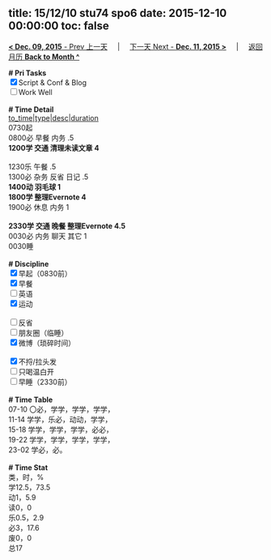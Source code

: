 title: 15/12/10 stu74 spo6
date: 2015-12-10 00:00:00
toc: false
---
[**< Dec. 09, 2015** - Prev 上一天](/lifelogs/2015/12/d09.html) &nbsp; &nbsp; | &nbsp; &nbsp; [下一天 Next - **Dec. 11, 2015 >**](/lifelogs/2015/12/d11.html) &nbsp; &nbsp; |  &nbsp; &nbsp; [返回月历 **Back to Month ^**](/lifelogs/2015/12/index.html)
<br/>	<div><b># Pri Tasks</b></div>	<div><input checked="true" type="checkbox"/>Script &amp; Conf &amp; Blog</div>	<div><input type="checkbox"/>Work Well</div>	<div><br/></div>	<div><b># Time Detail</b></div>	<div><u>to_time|type|desc|duration</u></div>	<div>0730起</div>	<div>0800必 早餐 内务 .5</div>	<div><b>1200学 交通 清理未读文章 4</b></div>	<div><br/></div>	<div>1230乐 午餐 .5</div>	<div>1300必 杂务 反省 日记 .5</div>	<div><b>1400动 羽毛球 1</b></div>	<div><b>1800学 整理Evernote 4</b></div>	<div>1900必 休息 内务 1</div>	<div><br/></div>	<div><b>2330学 交通 晚餐 整理Evernote 4.5</b></div>	<div>0030必 内务 聊天 其它 1</div>	<div>0030睡</div>	<div><br/></div>	<div><b># Discipline</b></div>	<div><input checked="true" type="checkbox"/>早起（0830前）</div>	<div><input checked="true" type="checkbox"/>早餐</div>	<div><input type="checkbox"/>英语</div>	<div><input checked="true" type="checkbox"/>运动</div>	<div><br/></div>	<div><input type="checkbox"/>反省</div>	<div><input type="checkbox"/>朋友圈（临睡）</div>	<div><input checked="true" type="checkbox"/>微博（琐碎时间）</div>	<div><br/></div>	<div><input checked="true" type="checkbox"/>不捋/拉头发</div>	<div><input type="checkbox"/>只喝温白开</div>	<div><input type="checkbox"/>早睡（2330前）</div>	<div><br/></div>	<div><b># Time Table</b></div>	<div>07-10 〇必，学学，学学，学学，</div>	<div>11-14 学学，乐必，动动，学学，</div>	<div>15-18 学学，学学，学学，必必，</div>	<div>19-22 学学，学学，学学，学学，</div>	<div>23-02 学必，必。</div>	<div><br/></div>	<div><b># Time Stat</b></div>	<div>类，时，%</div>	<div>学12.5，73.5</div>	<div>动1，5.9</div>	<div>读0，0</div>	<div>乐0.5，2.9</div>	<div>必3，17.6</div>	<div>废0，0</div>	<div>总17</div>